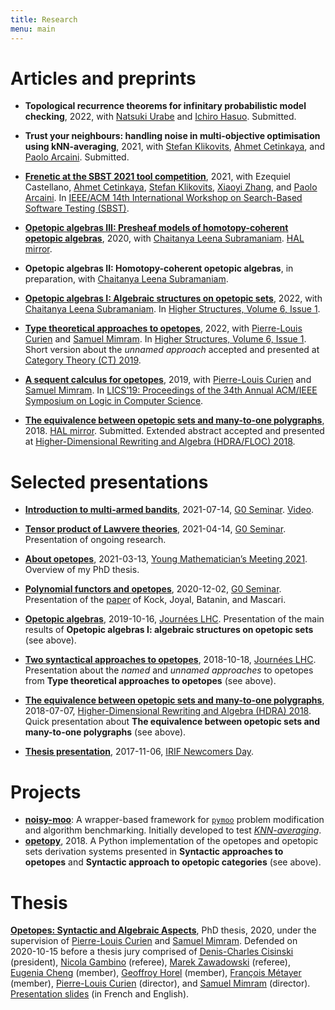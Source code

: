 ```yaml
---
title: Research
menu: main
---
```


# Articles and preprints

* **Topological recurrence theorems for infinitary probabilistic model
  checking**, 2022, with [Natsuki Urabe](https://group-mmm.org/~nurabe) and
  [Ichiro Hasuo](http://group-mmm.org/~ichiro). Submitted.

* **Trust your neighbours: handling noise in multi-objective optimisation using
  kNN-averaging**, 2021, with [Stefan Klikovits](https://klikovits.net), [Ahmet
  Cetinkaya](http://www.ahmet.ac), and [Paolo
  Arcaini](http://group-mmm.org/~arcaini). Submitted.

* [**Frenetic at the SBST 2021 tool
  competition**](https://ieeexplore.ieee.org/document/9476234), 2021, with
  Ezequiel Castellano, [Ahmet Cetinkaya](http://www.ahmet.ac), [Stefan
  Klikovits](https://klikovits.net), [Xiaoyi
  Zhang](http://group-mmm.org/~xiaoyi), and [Paolo
  Arcaini](http://group-mmm.org/~arcaini). In [IEEE/ACM 14th International
  Workshop on Search-Based Software Testing
  (SBST)](https://ieeexplore.ieee.org/xpl/conhome/9476162/proceeding).

* [**Opetopic algebras III: Presheaf models of homotopy-coherent opetopic
  algebras**](https://arxiv.org/abs/2001.07924), 2020, with [Chaitanya Leena
  Subramaniam](https://www.chaitanyals.site). [HAL
  mirror](https://hal.archives-ouvertes.fr/hal-02448208).

* **Opetopic algebras II: Homotopy-coherent opetopic algebras**, in
  preparation, with [Chaitanya Leena
  Subramaniam](https://www.chaitanyals.site).

* [**Opetopic algebras I: Algebraic structures on opetopic
  sets**](https://higher-structures.math.cas.cz/api/files/issues/Vol6Iss1/HoThanhLeenaSubramaniam),
  2022, with [Chaitanya Leena Subramaniam](https://www.chaitanyals.site). In
  [Higher Structures, Volume 6, Issue
  1](https://higher-structures.math.cas.cz/articles/Vol6Iss1).

* [**Type theoretical approaches to
  opetopes**](https://higher-structures.math.cas.cz/api/files/issues/Vol6Iss1/CurHoTMim),
  2022, with [Pierre-Louis Curien](https://www.irif.fr/~curien) and [Samuel
  Mimram](http://www.lix.polytechnique.fr/Labo/Samuel.Mimram). In [Higher
  Structures, Volume 6, Issue
  1](https://higher-structures.math.cas.cz/articles/Vol6Iss1). Short version
  about the _unnamed approach_ accepted and presented at [Category Theory (CT)
  2019](http://conferences.inf.ed.ac.uk/ct2019).

* [**A sequent calculus for
  opetopes**](https://dl.acm.org/doi/10.5555/3470152.3470165), 2019, with
  [Pierre-Louis Curien](https://www.irif.fr/~curien) and [Samuel
  Mimram](http://www.lix.polytechnique.fr/Labo/Samuel.Mimram). In [LICS’19:
  Proceedings of the 34th Annual ACM/IEEE Symposium on Logic in Computer
  Science](https://dl.acm.org/doi/proceedings/10.5555/3470152).

* [**The equivalence between opetopic sets and many-to-one
  polygraphs**](https://arxiv.org/abs/1806.08645), 2018. [HAL
  mirror](https://hal.archives-ouvertes.fr/hal-01946918). Submitted. Extended
  abstract accepted and presented at [Higher-Dimensional Rewriting and Algebra
  (HDRA/FLOC) 2018](http://hdra.gforge.inria.fr).


# Selected presentations

* [**Introduction to multi-armed bandits**](2021-07-g0.pdf), 2021-07-14, [G0
  Seminar](https://group-mmm.org/eratommsd/members/g0-metamathematical-integration).
  [Video](https://group-mmm.org/videos/MMMSeminar/2021/2021_G0_Seminar/2021_07_14_Ce%cc%81dric_Ho_Thanh.mp4).

* [**Tensor product of Lawvere theories**](2021-04-g0.pdf), 2021-04-14, [G0
  Seminar](https://group-mmm.org/eratommsd/members/g0-metamathematical-integration).
  Presentation of ongoing research.

* [**About opetopes**](2021-03-ymm.pdf), 2021-03-13, [Young Mathematician’s
  Meeting 2021](https://www.jst.go.jp/kisoken/crest/math-challenge2021).
  Overview of my PhD thesis.

* [**Polynomial functors and opetopes**](2020-12-g0.pdf), 2020-12-02, [G0
  Seminar](https://group-mmm.org/eratommsd/members/g0-metamathematical-integration).
  Presentation of the [paper](https://arxiv.org/abs/0706.1033) of Kock, Joyal,
  Batanin, and Mascari.

* [**Opetopic algebras**](2019-10-jlhc.pdf), 2019-10-16, [Journées
  LHC](http://www.lix.polytechnique.fr/Labo/Samuel.Mimram/LHC/journees/2019/07/01/journees.html).
  Presentation of the main results of
  **Opetopic algebras I: algebraic structures on opetopic sets** (see above).

* [**Two syntactical approaches to opetopes**](2018-10-jlhc.pdf), 2018-10-18,
  [Journées
  LHC](http://www.lix.polytechnique.fr/Labo/Samuel.Mimram/LHC/journees).
  Presentation about the _named_ and _unnamed approaches_ to opetopes from
  **Type theoretical approaches to opetopes** (see above).

* [**The equivalence between opetopic sets and many-to-one
  polygraphs**](2018-07-hdra.pdf), 2018-07-07, [Higher-Dimensional Rewriting
  and Algebra (HDRA) 2018](http://hdra.gforge.inria.fr). Quick presentation
  about **The equivalence between opetopic sets and many-to-one polygraphs**
  (see above).

* [**Thesis presentation**](2017-11-thesis-presentation.pdf), 2017-11-06, [IRIF
  Newcomers
  Day](https://www.irif.fr/_media/rencontres/irif2017/newcomer17.pdf).


# Projects

* [**noisy-moo**](https://github.com/altaris/noisy-moo): A wrapper-based
  framework for [`pymoo`](https://pymoo.org) problem modification and algorithm
  benchmarking. Initially developed to test
  [*KNN-averaging*](https://doi.org/10.1007/978-3-030-85347-1_36).
* [**opetopy**](https://github.com/altaris/opetopy), 2018. A Python
  implementation of the opetopes and opetopic sets derivation systems presented
  in **Syntactic approaches to opetopes** and **Syntactic approach to opetopic
  categories** (see above).


# Thesis

[**Opetopes: Syntactic and Algebraic
Aspects**](https://hal.archives-ouvertes.fr/tel-02968939), PhD thesis, 2020,
under the supervision of [Pierre-Louis Curien](https://www.irif.fr/~curien) and
[Samuel Mimram](http://www.lix.polytechnique.fr/Labo/Samuel.Mimram). Defended
on 2020-10-15 before a thesis jury comprised of [Denis-Charles
Cisinski](http://www.mathematik.uni-regensburg.de/cisinski/index.html)
(president), [Nicola Gambino](http://www1.maths.leeds.ac.uk/~pmtng) (referee),
[Marek Zawadowski](https://www.mimuw.edu.pl/~zawado) (referee), [Eugenia
Cheng](http://eugeniacheng.com) (member), [Geoffroy
Horel](https://geoffroy.horel.org) (member), [François
Métayer](https://www.irif.fr/~metayer) (member), [Pierre-Louis
Curien](https://www.irif.fr/~curien) (director), and [Samuel
Mimram](http://www.lix.polytechnique.fr/Labo/Samuel.Mimram) (director).
[Presentation slides](2020-10-defense.pdf) (in French and English).
